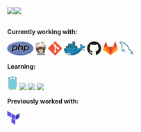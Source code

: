 <a href="https://github.com/anuraghazra/github-readme-stats">
  <img align="left" src="https://github-readme-stats.vercel.app/api?username=kazu1029&count_private=true&show_icons=true" />
</a>
<a href="https://github.com/anuraghazra/github-readme-stats">
  <img align="left" src="https://github-readme-stats.vercel.app/api/top-langs/?username=kazu1029" />
</a>

<br />
<br />

**Currently working with:**

<a href="https://www.php.net/" title="PHP"><img src="icons/php.png" /></a>
<a href="https://getcomposer.org/" title="Composer"><img src="icons/composer.png" /></a>
<a href="https://git-scm.com/" title="Git"><img src="icons/git.png" /></a>
<a href="https://www.docker.com/" title="Docker"><img src="icons/docker.png" /></a>
<a href="https://github.com/" title="GitHub"><img src="icons/github.png" /></a>
<a href="https://gitlab.com/" title="GitLab"><img src="icons/gitlab.png" /></a>
<a href="https://www.mysql.com/" title="MySQL"><img src="icons/mysql.png" /></a>

**Learning:**

<a href="https://golang.org/" title="Golang"><img src="icons/golang.png" /></a>
<a href="https://www.rust-lang.org/" title="Rust"><img src="icons/rust.png" /></a>
<a href="https://dart.dev/" title="Dart"><img src="icons/dartlang.png" /></a>
<a href="https://flutter.dev/" title="Flutter"><img src="icons/flutter.png" /></a>

**Previously worked with:**

<a href="https://www.terraform.io/" title="Terraform"><img src="icons/terraform.png" /></a>
